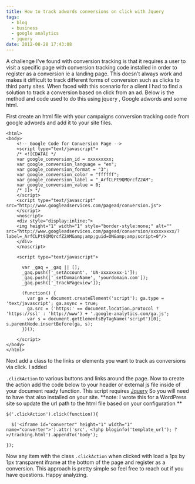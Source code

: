 ```yaml
---
title: How to track adwords conversions on click with Jquery
tags:
  - blog
  - business
  - google analytics
  - jquery
date: 2012-08-28 17:43:08
---
```


A challenge I've found with conversion tracking is that it requires a user to visit a specific page with conversion tracking code installed in order to register as a conversion ie a landing page. This doesn't always work and makes it difficult to track different forms of conversion such as clicks to third party sites. When faced with this scenario for a client I had to find a solution to track a conversion based on click from an ad. Below is the method and code used to do this using jquery , Google adwords and some html.

First create an html file with your campaigns conversion tracking code from google adwords and add it to your site files.

    <html>
    <body>
        <!-- Google Code for Conversion Page -->
        <script type="text/javascript">
        /* <![CDATA[ */
        var google_conversion_id = xxxxxxxxx;
        var google_conversion_language = "en";
        var google_conversion_format = "3";
        var google_conversion_color = "ffffff";
        var google_conversion_label = "_ArfCLPt9QMQrcfZ2AM";
        var google_conversion_value = 0;
        /* ]]> */
        </script>
        <script type="text/javascript" src="http://www.googleadservices.com/pagead/conversion.js">
        </script>
        <noscript>
        <div style="display:inline;">
        <img height="1" width="1" style="border-style:none;" alt="" src="http://www.googleadservices.com/pagead/conversion/xxxxxxxxx/?label=_ArfCLPt9QMQrcfZ2AM&amp;amp;guid=ON&amp;amp;script=0"/>
        </div>
        </noscript>

        <script type="text/javascript">

          var _gaq = _gaq || [];
          _gaq.push(['_setAccount', 'UA-xxxxxxxx-1']);
          _gaq.push(['_setDomainName', 'yourdomain.com']);
          _gaq.push(['_trackPageview']);

          (function() {
            var ga = document.createElement('script'); ga.type = 'text/javascript'; ga.async = true;
            ga.src = ('https:' == document.location.protocol ? 'https://ssl' : 'http://www') + '.google-analytics.com/ga.js';
            var s = document.getElementsByTagName('script')[0]; s.parentNode.insertBefore(ga, s);
          })();

        </script>
    </body>
    </html>


Next add a class to the links or elements you want to track as conversions via click. I added

`.clickAction` to various buttons and links around the page. Now to create the action add the code below to your header or external js file inside of your document ready function. This script requires [Jquery](http://jquery.com) So you will need to have that also installed on your site.
**note: I wrote this for a WordPress site so update the url path to the html file based on your configuration **

    $('.clickAction').click(function(){

      $('<iframe id="converter" height="1" width="1" name="converter">').attr('src', <?php bloginfo('template_url'); ?>/tracking.html').appendTo('body');

    });

Now any item with the class `.clickAction` when clicked with load a 1px by 1px transparent iframe at the bottom of the page and register as a conversion. This approach is pretty simple so feel free to reach out if you have questions. Happy analyzing.
